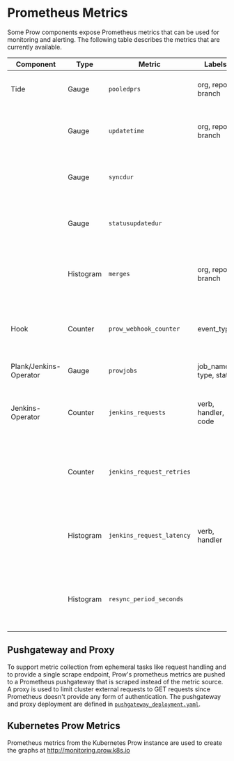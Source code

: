 # Prometheus Metrics

Some Prow components expose Prometheus metrics that can be used for monitoring
and alerting. The following table describes the metrics that are currently
available.

| Component              	| Type      	| Metric                    	| Labels                	| Description                                               	|
|------------------------	|-----------	|---------------------------	|-----------------------	|-----------------------------------------------------------	|
| Tide                   	| Gauge     	| `pooledprs`               	| org, repo, branch     	| The number of PRs in each Tide pool.                      	|
|                        	| Gauge     	| `updatetime`              	| org, repo, branch     	| The last time each Tide pool was synced.                  	|
|                        	| Gauge     	| `syncdur`                 	|                       	| The Tide sync controller loop duration.                   	|
|                        	| Gauge     	| `statusupdatedur`         	|                       	| The Tide status controller loop duration.                 	|
|                        	| Histogram 	| `merges`                  	| org, repo, branch     	| A histogram of the number of PRs in each merge.           	|
| Hook                   	| Counter   	| `prow_webhook_counter`    	| event_type            	| The number of GitHub webhooks received by Prow.           	|
| Plank/Jenkins-Operator 	| Gauge     	| `prowjobs`                	| job_name, type, state 	| The number of ProwJobs.                                   	|
| Jenkins-Operator       	| Counter   	| `jenkins_requests`        	| verb, handler, code   	| The number of jenkins requests made by Prow.              	|
|                        	| Counter   	| `jenkins_request_retries` 	|                       	| The number of jenkins request retries Prow has made.      	|
|                        	| Histogram 	| `jenkins_request_latency` 	| verb, handler         	| A histogram of round trip times between Prow and Jenkins. 	|
|                        	| Histogram 	| `resync_period_seconds`   	|                       	| A histogram of the jenkins controller loop duration.      	|


## Pushgateway and Proxy

To support metric collection from ephemeral tasks like request handling and to
provide a single scrape endpoint, Prow's prometheus metrics are pushed to a
Prometheus pushgateway that is scraped instead of the metric source. A proxy is
used to limit cluster external requests to GET requests since Prometheus doesn't
provide any form of authentication. The pushgateway and proxy deployment are
defined in [`pushgateway_deployment.yaml`](/config/prow/cluster/pushgateway_deployment.yaml).

## Kubernetes Prow Metrics

Prometheus metrics from the Kubernetes Prow instance are used to create the
graphs at http://monitoring.prow.k8s.io
